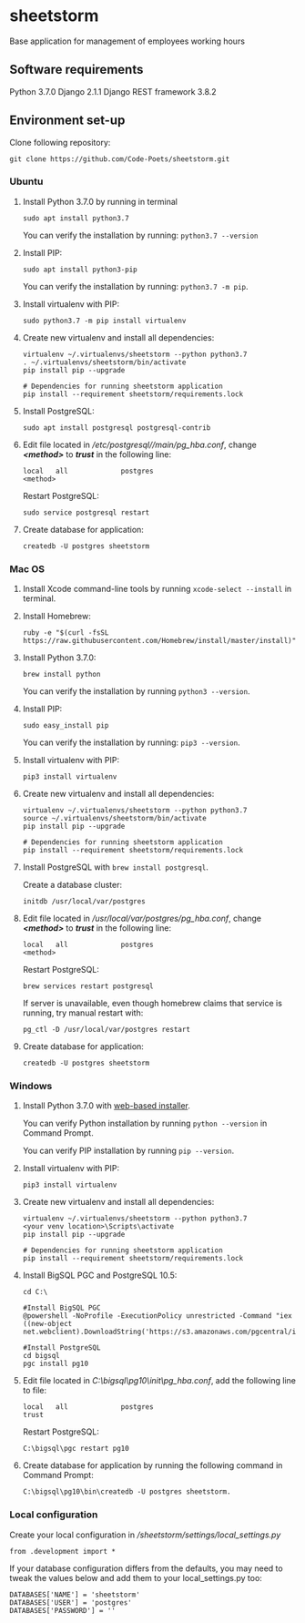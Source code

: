 # sheetstorm
Base application for management of employees working hours

## Software requirements
Python 3.7.0
Django 2.1.1
Django REST framework 3.8.2

## Environment set-up

Clone following repository:
```
git clone https://github.com/Code-Poets/sheetstorm.git
```



### Ubuntu
    
1. Install Python 3.7.0 by running in terminal
    ```
    sudo apt install python3.7
    ```
    You can verify the installation by running: `python3.7 --version`

2. Install PIP:
    ```
    sudo apt install python3-pip
    ```
    You can verify the installation by running: `python3.7 -m pip`.

3. Install virtualenv with PIP: 
    ```
    sudo python3.7 -m pip install virtualenv
    ```

4. Create new virtualenv and install all dependencies:
    ```
    virtualenv ~/.virtualenvs/sheetstorm --python python3.7
    . ~/.virtualenvs/sheetstorm/bin/activate
    pip install pip --upgrade
    
    # Dependencies for running sheetstorm application
    pip install --requirement sheetstorm/requirements.lock
    ```

5. Install PostgreSQL:
    ```
    sudo apt install postgresql postgresql-contrib
    ```

6. Edit file located in */etc/postgresql/<version>/main/pg_hba.conf*, change ***\<method\>*** to ***trust*** in the following line:
    ```
    local   all             postgres                                <method>
    ```
    Restart PostgreSQL:
    ```
    sudo service postgresql restart
    ```

7. Create database for application: 
    ```
    createdb -U postgres sheetstorm
    ```



### Mac OS

1. Install Xcode command-line tools by running `xcode-select --install` in terminal.

2. Install Homebrew:
    ```
    ruby -e "$(curl -fsSL https://raw.githubusercontent.com/Homebrew/install/master/install)"
    ```

3. Install Python 3.7.0: 
    ```
    brew install python
    ```
    You can verify the installation by running `python3 --version`.

4. Install PIP: 
    ```
    sudo easy_install pip
    ```
    You can verify the installation by running: `pip3 --version`.

5. Install virtualenv with PIP:
    ```
    pip3 install virtualenv
    ```

6. Create new virtualenv and install all dependencies:
    ```
    virtualenv ~/.virtualenvs/sheetstorm --python python3.7
    source ~/.virtualenvs/sheetstorm/bin/activate
    pip install pip --upgrade

    # Dependencies for running sheetstorm application
    pip install --requirement sheetstorm/requirements.lock
    ```

7. Install PostgreSQL with `brew install postgresql`.
    
    Create a database cluster: 
    ```
    initdb /usr/local/var/postgres
    ```

8.  Edit file located in */usr/local/var/postgres/pg_hba.conf*, change ***\<method\>*** to ***trust*** in the following line:
    ```
    local   all             postgres                                <method>
    ```
    Restart PostgreSQL:
    ```
    brew services restart postgresql
    ```
    If server is unavailable, even though homebrew claims that service is running, try manual restart with:
    ```
    pg_ctl -D /usr/local/var/postgres restart
    ```

9. Create database for application: 
    ```
    createdb -U postgres sheetstorm
    ```



### Windows

1. Install Python 3.7.0 with [web-based installer](https://www.python.org/ftp/python/3.7.0/python-3.7.0-amd64-webinstall.exe).
    
    You can verify Python installation by running `python --version` in Command Prompt.
    
    You can verify PIP installation by running `pip --version`.

2. Install virtualenv with PIP: 
    ```
    pip3 install virtualenv
    ```
    
3. Create new virtualenv and install all dependencies:
    ```
    virtualenv ~/.virtualenvs/sheetstorm --python python3.7
    <your venv location>\Scripts\activate
    pip install pip --upgrade

    # Dependencies for running sheetstorm application
    pip install --requirement sheetstorm/requirements.lock
    ```

4. Install BigSQL PGC and PostgreSQL 10.5: 
    ```
    cd C:\
    
    #Install BigSQL PGC
    @powershell -NoProfile -ExecutionPolicy unrestricted -Command "iex ((new-object net.webclient).DownloadString('https://s3.amazonaws.com/pgcentral/install.ps1'))"
    
    #Install PostgreSQL
    cd bigsql
    pgc install pg10
    ```

5.  Edit file located in *C:\bigsql\pg10\init\pg_hba.conf*, add the following line to file:
    ```
    local   all             postgres                                trust
    ```   
    Restart PostgreSQL:
    ```
    C:\bigsql\pgc restart pg10
    ```

6. Create database for application by running the following command in Command Prompt: 
    ```
    C:\bigsql\pg10\bin\createdb -U postgres sheetstorm.
    ```



### Local configuration

Create your local configuration in */sheetstorm/settings/local_settings.py*
```
from .development import *
```
If your database configuration differs from the defaults, you may need to tweak the values below and add them to your local_settings.py too:
```
DATABASES['NAME'] = 'sheetstorm'
DATABASES['USER'] = 'postgres'
DATABASES['PASSWORD'] = ''
```

